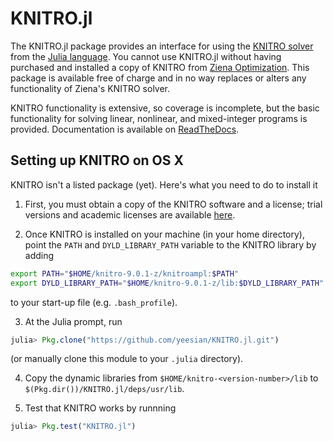 KNITRO.jl
=========

The KNITRO.jl package provides an interface for using the [KNITRO solver](http://www.ziena.com/knitro.htm) from the [Julia language](http://julialang.org/). You cannot use KNITRO.jl without having purchased and installed a copy of KNITRO from [Ziena Optimization](http://www.ziena.com/). This package is available free of charge and in no way replaces or alters any functionality of Ziena's KNITRO solver.

KNITRO functionality is extensive, so coverage is incomplete, but the basic functionality for solving linear, nonlinear, and mixed-integer programs is provided. Documentation is available on [ReadTheDocs](http://knitrojl.readthedocs.org/en/latest/knitro.html).

Setting up KNITRO on OS X
-------------------------
KNITRO isn't a listed package (yet). Here's what you need to do to install it

1. First, you must obtain a copy of the KNITRO software and a license; trial versions and academic licenses are available [here](http://www.ziena.com/download.htm).

2. Once KNITRO is installed on your machine (in your home directory), point the `PATH` and `DYLD_LIBRARY_PATH` variable to the KNITRO library by adding

  ```bash
  export PATH="$HOME/knitro-9.0.1-z/knitroampl:$PATH"
  export DYLD_LIBRARY_PATH="$HOME/knitro-9.0.1-z/lib:$DYLD_LIBRARY_PATH"
  ```
  to your start-up file (e.g. ``.bash_profile``).

3. At the Julia prompt, run 
  ```julia
  julia> Pkg.clone("https://github.com/yeesian/KNITRO.jl.git")
  ```
(or manually clone this module to your ``.julia`` directory).

4. Copy the dynamic libraries from `$HOME/knitro-<version-number>/lib` to `$(Pkg.dir())/KNITRO.jl/deps/usr/lib`.

5. Test that KNITRO works by runnning
  ```julia
  julia> Pkg.test("KNITRO.jl")
  ```
